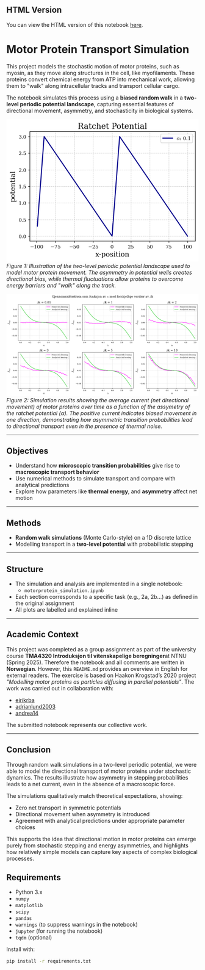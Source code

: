 ## HTML Version
You can view the HTML version of this notebook [here](https://endregb.github.io/motor-protein-modelling/).

# Motor Protein Transport Simulation

This project models the stochastic motion of motor proteins, such as myosin, as they move along structures in the cell, like myofilaments. These proteins convert chemical energy from ATP into mechanical work, allowing them to "walk" along intracellular tracks and transport cellular cargo.

The notebook simulates this process using a **biased random walk** in a **two-level periodic potential landscape**, capturing essential features of directional movement, asymmetry, and stochasticity in biological systems.

![Motor Protein Transport Model](figures/ratchet-potential.png)
*Figure 1: Illustration of the two-level periodic potential landscape used to model motor protein movement. The asymmetry in potential wells creates directional bias, while thermal fluctuations allow proteins to overcome energy barriers and "walk" along the track.*

![Average Current in Motor Protein Transport](figures/average-current.png)
*Figure 2: Simulation results showing the average current (net directional movement) of motor proteins over time as a function of the assymetry of the ratchet potential ($\alpha$). The positive current indicates biased movement in one direction, demonstrating how asymmetric transition probabilities lead to directional transport even in the presence of thermal noise.*

---

## Objectives

- Understand how **microscopic transition probabilities** give rise to **macroscopic transport behavior**
- Use numerical methods to simulate transport and compare with analytical predictions
- Explore how parameters like **thermal energy**, and **asymmetry** affect net motion

---

## Methods

- **Random walk simulations** (Monte Carlo-style) on a 1D discrete lattice
- Modelling transport in a **two-level potential** with probabilistic stepping

---

## Structure

- The simulation and analysis are implemented in a single notebook:
  - `motorprotein_simulation.ipynb`
- Each section corresponds to a specific task (e.g., 2a, 2b...) as defined in the original assignment
- All plots are labelled and explained inline

---

## Academic Context

This project was completed as a group assignment as part of the university course **TMA4320 Introduksjon til vitenskapelige beregninger**at NTNU (Spring 2025).
Therefore the notebook and all comments are written in **Norwegian**.
However, this `README.md` provides an overview in English for external readers.
The exercise is based on Haakon Krogstad’s 2020 project *"Modelling motor proteins as particles diffusing in parallel potentials"*. 
The work was carried out in collaboration with:

- [eirikrba](https://github.com/eirikrba)
- [adrianlund2003](https://github.com/adrianlund2003)
- [andrea14](https://github.com/andrea14)

The submitted notebook represents our collective work.

---

## Conclusion

Through random walk simulations in a two-level periodic potential, we were able to model the directional transport of motor proteins under stochastic dynamics. The results illustrate how asymmetry in stepping probabilities leads to a net current, even in the absence of a macroscopic force.

The simulations qualitatively match theoretical expectations, showing:

- Zero net transport in symmetric potentials  
- Directional movement when asymmetry is introduced  
- Agreement with analytical predictions under appropriate parameter choices

This supports the idea that directional motion in motor proteins can emerge purely from stochastic stepping and energy asymmetries, and highlights how relatively simple models can capture key aspects of complex biological processes.


## Requirements

- Python 3.x
- `numpy`
- `matplotlib`
- `scipy`
- `pandas`
- `warnings` (to suppress warnings in the notebook)
- `jupyter` (for running the notebook)
- `tqdm` (optional)

Install with:

```bash
pip install -r requirements.txt

